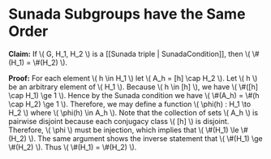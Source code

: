Sunada Subgroups have the Same Order
====================================

**Claim:** If \\( G, H_1, H_2 \\) is a [[Sunada triple | SunadaCondition]], then \\( \\#(H_1) = \\#(H_2) \\).

**Proof:** For each element \\( h \in H_1 \\) let \\( A_h = [h] \cap H_2 \\). Let \\( h \\) be an arbitrary element of \\( H_1 \\). Because \\( h \in [h] \\), we have \\( \\#([h] \cap H_1) \ge 1 \\). Hence by the Sunada condition we have \\( \\#(A_h) = \\#(h \cap H_2) \ge 1 \\). Therefore, we may define a function \\( \phi(h) : H_1 \to H_2 \\) where \\( \phi(h) \in A_h \\). Note that the collection of sets \\( A_h \\) is pairwise disjoint because each conjugacy class \\( [h] \\) is disjoint. Therefore, \\( \phi \\) must be injection, which implies that \\( \\#(H_1) \le \\#(H_2) \\). The same argument shows the inverse statement that \\( \\#(H_1) \ge \\#(H_2) \\). Thus \\( \\#(H_1) = \\#(H_2) \\).

